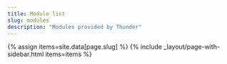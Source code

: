 ```yaml
---
title: Module list
slug: modules
description: "Modules provided by Thunder"
---
```

{% assign items=site.data[page.slug] %}
{% include _layout/page-with-sidebar.html items=items %}
